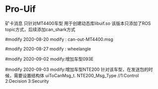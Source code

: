 # Pro-Uif
矿卡消息 只针对MT4400车型
用于创建动态库libuif.so
该版本只添加了ROS topic方式，后续添加can_shark方式

#modify 2020-08-20
modify : can-out-MT4400.msg

#modify 2020-08-27
modify : wheelangle

#modify 2020-09-02
modify:增加车型093E

#modify 2020-09-03
modify:增加车型NTE200
针对该车型，在发送包的时候，需要设置结构体 uiToCanMsg_t. NTE200_Msg_Type   //1:Control 2:Decision 3:Security


